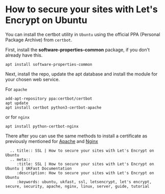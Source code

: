 # How to secure your sites with Let's Encrypt on Ubuntu

You can install the certbot utility in `Ubuntu` using the official PPA (Personal Package Archive) from `certbot`.

First, install the **software-properties-common** package, if you don't already have this.

```
apt install software-properties-common
```

Next, install the repo, update the apt database and install the module for your chosen web service. 

For `apache`

```
add-apt-repository ppa:certbot/certbot
apt update
apt install certbot python3-certbot-apache
```
or for `nginx`
```
apt install python-certbot-nginx
```

There after you can use the same methods to install a certificate as previously mentioned for [Apache](/domains/ssl/letsencrypt.html#apache) and [Nginx](/domains/ssl/letsencrypt.html#nginx)


```eval_rst
  .. title:: SSL | How to secure your sites with Let's Encrypt on Ubuntu
  .. meta::
     :title: SSL | How to secure your sites with Let's Encrypt on Ubuntu | UKFast Documentation
     :description: How to secure your sites with Let's Encrypt on Ubuntu
     :keywords: ubuntu, ukfast, ssl, letsencrypt, let's encrypt, secure, security, apache, nginx, linux, server, guide, tutorial
```